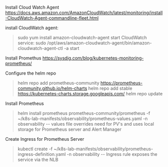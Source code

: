 Install Cloud Watch Agent
https://docs.aws.amazon.com/AmazonCloudWatch/latest/monitoring/install-CloudWatch-Agent-commandline-fleet.html

install CloudWatch agent:
> sudo yum install amazon-cloudwatch-agent
start CloudWatch service:
> sudo /opt/aws/amazon-cloudwatch-agent/bin/amazon-cloudwatch-agent-ctl -a start

Install Promethus
https://sysdig.com/blog/kubernetes-monitoring-prometheus/

Configure the helm repo
> helm repo add prometheus-community https://prometheus-community.github.io/helm-charts
> helm repo add stable https://kubernetes-charts.storage.googleapis.com/
> helm repo update

Install Prometheus
> helm install prometheus prometheus-community/prometheus -f ~/k8s-lab-manifests/observability/prometheus-values.yaml -n observability
-- values file overrides need for PV's and uses local storage for Prometheus server and Alert Manager

Create Ingress for Prometheus Server
> kubectl create -f ~/k8s-lab-manifests/observability/prometheus-ingress-definition.yaml -n observability
-- Ingress rule exposes the service via the NLB